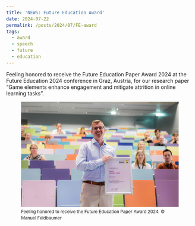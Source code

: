 ```yaml
---
title: 'NEWS: Future Education Award'
date: 2024-07-22
permalink: /posts/2024/07/FE-award
tags:
  - award
  - speech
  - future
  - education
---
```


Feeling honored to receive the Future Education Paper Award 2024 at the Future Education 2024 conference in Graz, Austria, for our research paper “Game elements enhance engagement and mitigate attrition in online learning tasks”.

<figure>
  <img src="/images/FE2024_award.jpg"/>
  <figcaption><footer><small>Feeling honored to receive the Future Education Paper Award 2024. &copy Manuel Feldbaumer</small></footer></figcaption>
</figure>